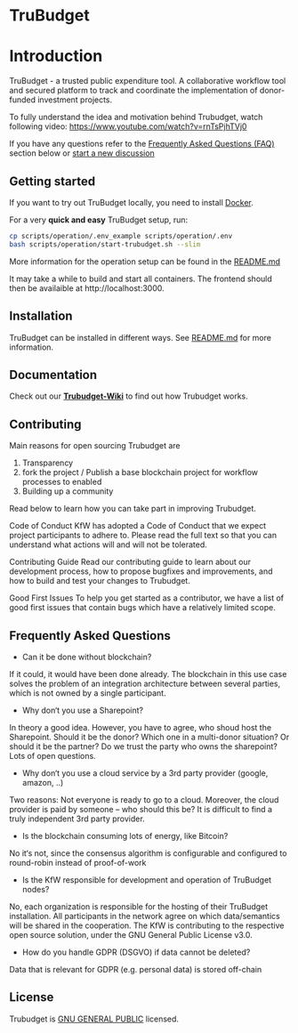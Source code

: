 # TruBudget <!-- omit in TOC -->

<!-- TODO add some badges -->

# Introduction

TruBudget - a trusted public expenditure tool. A collaborative workflow tool and secured platform to track and coordinate the implementation of donor-funded investment projects.

To fully understand the idea and motivation behind Trubudget, watch following video: https://www.youtube.com/watch?v=rnTsPjhTVj0

If you have any questions refer to the [Frequently Asked Questions (FAQ)](#frequently-asked-questions) section below or [start a new discussion](https://github.com/openkfw/TruBudget/discussions/new)

## Getting started

If you want to try out TruBudget locally, you need to install [Docker](https://www.docker.com/community-edition#/download).

For a very **quick and easy** TruBudget setup, run:

```bash
cp scripts/operation/.env_example scripts/operation/.env
bash scripts/operation/start-trubudget.sh --slim
```

More information for the operation setup can be found in the [README.md](./scripts/operation/README.md)

It may take a while to build and start all containers. The frontend should then be availaible at http://localhost:3000.

## Installation

TruBudget can be installed in different ways. See [README.md](./docs/operation-administration/installation/README.md) for more information.

## Documentation

Check out our [**Trubudget-Wiki**](./doc/README.md) to find out how Trubudget works.

## Contributing

Main reasons for open sourcing Trubudget are

1. Transparency
1. fork the project / Publish a base blockchain project for workflow processes to enabled
1. Building up a community

Read below to learn how you can take part in improving Trubudget.

Code of Conduct
KfW has adopted a Code of Conduct that we expect project participants to adhere to. Please read the full text so that you can understand what actions will and will not be tolerated.

Contributing Guide
Read our contributing guide to learn about our development process, how to propose bugfixes and improvements, and how to build and test your changes to Trubudget.

Good First Issues
To help you get started as a contributor, we have a list of good first issues that contain bugs which have a relatively limited scope.

## Frequently Asked Questions

- Can it be done without blockchain?

If it could, it would have been done already. The blockchain in this use case solves the problem of an integration
architecture between several parties, which is not owned by a single participant.

- Why don‘t you use a Sharepoint?

In theory a good idea. However, you have to agree, who shoud host the Sharepoint. Should it be the donor? Which one in a multi-donor situation? Or should it be the partner? Do we trust the party who owns the sharepoint? Lots of open questions.

- Why don‘t you use a cloud service by a 3rd party provider (google, amazon, ..)

Two reasons: Not everyone is ready to go to a cloud. Moreover, the cloud provider is paid by someone – who should this be? It
is difficult to find a truly independent 3rd party provider.

- Is the blockchain consuming lots of energy, like Bitcoin?

No it‘s not, since the consensus algorithm is configurable and configured to round-robin instead of proof-of-work

- Is the KfW responsible for development and operation of TruBudget nodes?

No, each organization is responsible for the hosting of their TruBudget installation. All participants in the network agree on which data/semantics will be shared in the cooperation. The KfW is contributing to the respective open source solution, under the GNU General Public License v3.0.

- How do you handle GDPR (DSGVO) if data cannot be deleted?

Data that is relevant for GDPR (e.g. personal data) is stored off-chain

## License

Trubudget is [GNU GENERAL PUBLIC](./LICENSE) licensed.
